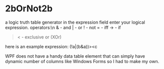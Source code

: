 # 2bOrNot2b
a logic truth table generator
in the expression field enter your logical expression.
operators:\n
 &  - and
 |  - or
 !  - not
 =  - iff
 -> - if
 >< - exclusive or (XOr)

here is an example expression: (!a|(b&a))><c

WPF does not have a handy data table element that can simply have dynamic number of columns like Windows Forms so I had to make my own.
